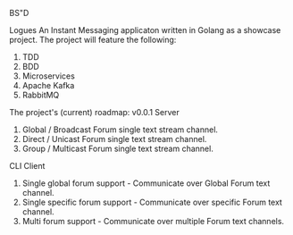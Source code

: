 BS"D

Logues
An Instant Messaging applicaton written in Golang as a showcase project.
The project will feature the following:
1. TDD
2. BDD
3. Microservices
4. Apache Kafka
4. RabbitMQ

The project's (current) roadmap:
v0.0.1
Server
1. Global / Broadcast Forum single text stream channel.
2. Direct / Unicast Forum single text stream channel.
3. Group / Multicast Forum single text stream channel.

CLI Client
1. Single global forum support - Communicate over Global Forum text channel.
2. Single specific forum support - Communicate over specific Forum text channel.
3. Multi forum support - Communicate over multiple Forum text channels.
